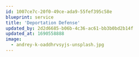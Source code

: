 ```yaml
---
id: 1007ce7c-20f0-49ce-ada9-55fef395c58e
blueprint: service
title: 'Deportation Defense'
updated_by: 2d2d6685-b06b-4c36-ac61-bb3b0bd2b14f
updated_at: 1690558888
image:
  - andrey-k-oaddhrvsyjs-unsplash.jpg
---
```

